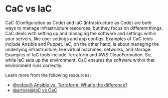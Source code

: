 # CaC vs IaC

CaC (Configuration as Code) and IaC (Infrastructure as Code) are both ways to manage infrastructure resources, but they focus on different things. CaC deals with setting up and managing the software and settings within your servers, like user settings and app configs. Examples of CaC tools include Ansible and Puppet. IaC, on the other hand, is about managing the underlying infrastructure, like virtual machines, networks, and storage. Examples of IaC tools include Terraform and AWS CloudFormation. So, while IaC sets up the environment, CaC ensures the software within that environment runs correctly.

Learn more from the following resources:

- [@video@ Ansible vs. Terraform: What's the difference?](https://www.youtube.com/watch?v=rx4Uh3jv1cA)
- [@article@IaC vs CaC](https://medium.com/@cloudhacks_/infrastructure-as-code-iac-vs-configuration-as-code-cac-unraveling-the-differences-24fbce05ae25)